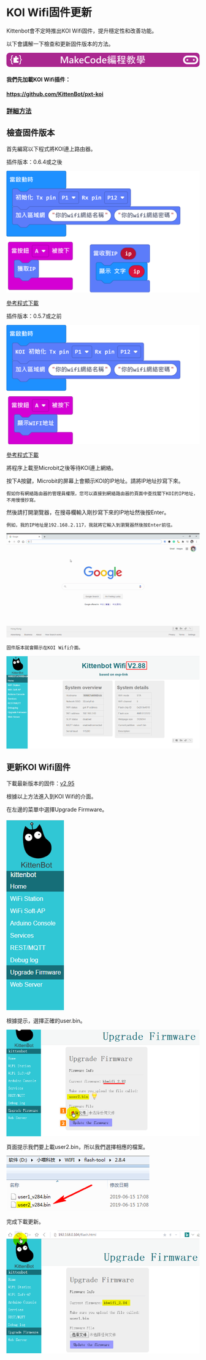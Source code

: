 # KOI Wifi固件更新

Kittenbot會不定時推出KOI Wifi固件，提升穩定性和改善功能。

以下會講解一下檢查和更新固件版本的方法。

![](../../functional_module/PWmodules/images/mcbanner.png)

#### 我們先加載KOI Wifi插件：

#### https://github.com/KittenBot/pxt-koi

### [詳細方法](../makecodeQs.md)

## 檢查固件版本

首先編寫以下程式將KOI連上路由器。

插件版本：0.6.4或之後

![](./images/updateCode1.png)

[參考程式下載](https://makecode.microbit.org/_07dVj25FFJCy)

插件版本：0.5.7或之前

![](./images/updateCode2.png)

[參考程式下載](https://makecode.microbit.org/_YAiLoH9XoPta)

將程序上載至Microbit之後等待KOI連上網絡。

按下A按鍵，Microbit的屏幕上會顯示KOI的IP地址。請將IP地址抄寫下來。

    假如你有網絡路由器的管理員權限，您可以直接到網絡路由器的頁面中查找閣下KOI的IP地址，不用慢慢抄寫。


然後請打開瀏覽器，在搜尋欄輸入剛抄寫下來的IP地址然後按Enter。

    例如，我的IP地址是192.168.2.117，我就將它輸入到瀏覽器然後按Enter前往。
    
![](./images/update4.gif)

    固件版本就會顯示在KOI Wifi介面。
    
![](./images/update2.png)


## 更新KOI Wifi固件

下載最新版本的固件：[v2.95](https://bit.ly/KOIWifiFW295)

根據以上方法進入到KOI Wifi的介面。

在左邊的菜單中選擇Upgrade Firmware。

![](./images/update5.png)

根據提示，選擇正確的user.bin。

![](./images/update6.png)

頁面提示我們要上載user2.bin，所以我們選擇相應的檔案。

![](./images/update8.png)

完成下載更新。

![](./images/update7.png)